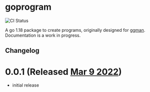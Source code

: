 # goprogram

![CI Status](https://github.com/tkw1536/goprogram/workflows/CI/badge.svg)

A go 1.18 package to create programs, originally designed for [ggman](https://github.com/tkw1536/ggman).
Documentation is a work in progress.

## Changelog

# 0.0.1 (Released [Mar 9 2022](https://github.com/tkw1536/goprogram/releases/tag/v0.0.1))

- initial release